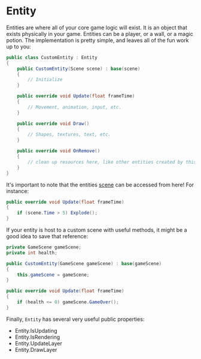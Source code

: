 # Entity
Entities are where all of your core game logic will exist. It is an object that exists physically in your game. Entities can be a player, or a wall, or a magic potion. The implementation is pretty simple, and leaves all of the fun work up to you:

```csharp
public class CustomEntity : Entity
{
	public CustomEntity(Scene scene) : base(scene)
	{
		// Initialize
	}

	public override void Update(float frameTime)
	{
		// Movement, animation, input, etc.
	}

	public override void Draw()
	{
		// Shapes, textures, text, etc.
	}

	public override void OnRemove()
	{
		// clean up resources here, like other entities created by this one
	}
}
```

It's important to note that the entities [scene](scene.md) can be accessed from here! For instance:

```csharp
public override void Update(float frameTime)
{
	if (scene.Time > 5) Explode();
}
```

If your entity is host to a custom scene with useful methods, it might be a good idea to save that reference:

```csharp
private GameScene gameScene;
private int health;

public CustomEntity(GameScene gameScene) : base(gameScene)
{
	this.gameScene = gameScene;
}

public override void Update(float frameTime)
{
	if (health <= 0) gameScene.GameOver();
}
```

Finally, `Entity` has several very useful public properties:
- Entity.IsUpdating
- Entity.IsRendering
- Entity.UpdateLayer
- Entity.DrawLayer